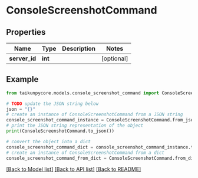 # ConsoleScreenshotCommand


## Properties

Name | Type | Description | Notes
------------ | ------------- | ------------- | -------------
**server_id** | **int** |  | [optional] 

## Example

```python
from taikunpycore.models.console_screenshot_command import ConsoleScreenshotCommand

# TODO update the JSON string below
json = "{}"
# create an instance of ConsoleScreenshotCommand from a JSON string
console_screenshot_command_instance = ConsoleScreenshotCommand.from_json(json)
# print the JSON string representation of the object
print(ConsoleScreenshotCommand.to_json())

# convert the object into a dict
console_screenshot_command_dict = console_screenshot_command_instance.to_dict()
# create an instance of ConsoleScreenshotCommand from a dict
console_screenshot_command_from_dict = ConsoleScreenshotCommand.from_dict(console_screenshot_command_dict)
```
[[Back to Model list]](../README.md#documentation-for-models) [[Back to API list]](../README.md#documentation-for-api-endpoints) [[Back to README]](../README.md)



